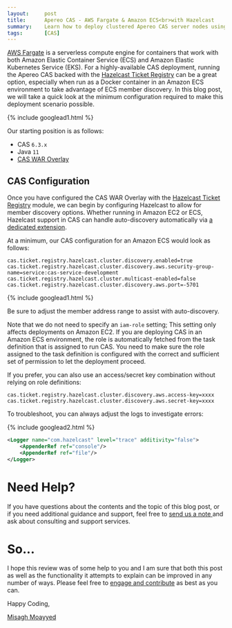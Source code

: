 ```yaml
---
layout:     post
title:      Apereo CAS - AWS Fargate & Amazon ECS<br>with Hazelcast
summary:    Learn how to deploy clustered Apereo CAS server nodes using AWS Fargate and Amazon ECS, with Hazelcast as the ticket registry for high availability.
tags:       [CAS]
---
```


[AWS Fargate](https://aws.amazon.com/fargate) is a serverless compute engine for containers that work with both Amazon Elastic Container Service (ECS) and Amazon Elastic Kubernetes Service (EKS). For a highly-available CAS deployment, running the Apereo CAS backed with the [Hazelcast Ticket Registry](https://apereo.github.io/cas/6.3.x/ticketing/Hazelcast-Ticket-Registry.html) can be a great option, especially when run as a Docker container in an Amazon ECS environment to take advantage of ECS member discovery. In this blog post, we will take a quick look at the minimum configuration required to make this deployment scenario possible.

{% include googlead1.html %}

Our starting position is as follows:

- CAS `6.3.x`
- Java `11`
- [CAS WAR Overlay](https://github.com/apereo/cas-overlay-template)

## CAS Configuration

Once you have configured the CAS WAR Overlay with the [Hazelcast Ticket Registry](https://apereo.github.io/cas/6.3.x/ticketing/Hazelcast-Ticket-Registry.html) module, we can begin by configuring Hazelcast to allow for member discovery options. Whether running in Amazon EC2 or ECS, Hazelcast support in CAS can handle auto-discovery automatically via [a dedicated extension](https://apereo.github.io/cas/6.3.x/ticketing/Hazelcast-Ticket-Registry.html#aws-ec2-auto-discovery).

At a minimum, our CAS configuration for an Amazon ECS would look as follows:

```properties
cas.ticket.registry.hazelcast.cluster.discovery.enabled=true
cas.ticket.registry.hazelcast.cluster.discovery.aws.security-group-name=service:cas-service-development
cas.ticket.registry.hazelcast.cluster.multicast-enabled=false
cas.ticket.registry.hazelcast.cluster.discovery.aws.port=-5701
```

{% include googlead1.html %}

Be sure to adjust the member address range to assist with auto-discovery.

Note that we do not need to specify an `iam-role` setting; This setting only affects deployments on Amazon EC2. If you are deploying CAS in an Amazon ECS environment, the role is automatically fetched from the task definition that is assigned to run CAS. You need to make sure the role assigned to the task definition is configured with the correct and sufficient set of permission to let the deployment proceed.

If you prefer, you can also use an access/secret key combination without relying on role definitions:

```properties
cas.ticket.registry.hazelcast.cluster.discovery.aws.access-key=xxxx
cas.ticket.registry.hazelcast.cluster.discovery.aws.secret-key=xxxx
```

To troubleshoot, you can always adjust the logs to investigate errors:

{% include googlead2.html %}

```xml
<Logger name="com.hazelcast" level="trace" additivity="false">
    <AppenderRef ref="console"/>
    <AppenderRef ref="file"/>
</Logger>
```


# Need Help?

If you have questions about the contents and the topic of this blog post, or if you need additional guidance and support, feel free to [send us a note ](/#contact-section-header) and ask about consulting and support services.

# So...

I hope this review was of some help to you and I am sure that both this post as well as the functionality it attempts to explain can be improved in any number of ways. Please feel free to [engage and contribute][contribguide] as best as you can.

Happy Coding,

[Misagh Moayyed](https://fawnoos.com)

[contribguide]: https://apereo.github.io/cas/developer/Contributor-Guidelines.html